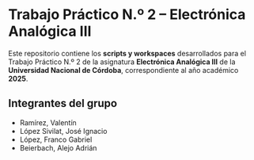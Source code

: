 # Trabajo Práctico N.º 2 – Electrónica Analógica III

Este repositorio contiene los **scripts y workspaces** desarrollados para el Trabajo Práctico N.º 2 de la asignatura **Electrónica Analógica III** de la **Universidad Nacional de Córdoba**, correspondiente al año académico **2025**.

## Integrantes del grupo

- Ramírez, Valentín
- López Sivilat, José Ignacio
- López, Franco Gabriel
- Beierbach, Alejo Adrián
